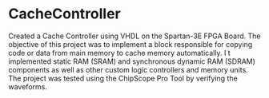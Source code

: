 # CacheController


Created a Cache Controller using VHDL on the Spartan-3E FPGA Board. 
The objective of this project was to implement a block responsible for copying code or data from main memory to cache memory automatically. I
t implemented static RAM (SRAM) and synchronous dynamic RAM (SDRAM) components as well as other custom logic controllers and memory units. 
The project was tested using the ChipScope Pro Tool by verifying the waveforms.
